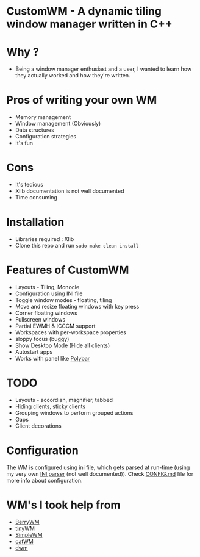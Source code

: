 # CustomWM - A dynamic tiling window manager written in C++

# Why ?
* Being a window manager enthusiast and a user, I wanted to learn how they actually worked and how they're written.

# Pros of writing your own WM
* Memory management
* Window management (Obviously)
* Data structures
* Configuration strategies
* It's fun

# Cons
* It's tedious
* Xlib documentation is not well documented
* Time consuming

# Installation
* Libraries required : Xlib
* Clone this repo and run `` sudo make clean install ``

# Features of CustomWM
* Layouts - Tiling, Monocle
* Configuration using INI file
* Toggle window modes - floating, tiling
* Move and resize floating windows with key press
* Corner floating windows
* Fullscreen windows
* Partial EWMH & ICCCM support
* Workspaces with per-workspace properties
* sloppy focus (buggy)
* Show Desktop Mode (Hide all clients)
* Autostart apps
* Works with panel like [Polybar](https://github.com/polybar/polybar)

# TODO
* Layouts - accordian, magnifier, tabbed
* Hiding clients, sticky clients
* Grouping windows to perform grouped actions
* Gaps
* Client decorations

# Configuration
The WM is configured using ini file, which gets parsed at run-time (using my very own [INI parser](https://github.com/dheerajshenoy/iniparser) (not well documented)). Check [CONFIG.md](https://github.com/dheerajshenoy/customwm/blob/master/CONFIG.md) file for more info about configuration.

# WM's I took help from
* [BerryWM](https://berrywm.org/)
* [tinyWM](https://github.com/mackstann/tinywm)
* [SimpleWM](https://github.com/kcirick/simplewm)
* [catWM](https://github.com/pyknite/catwm)
* [dwm](https://dwm.suckless.org/)
